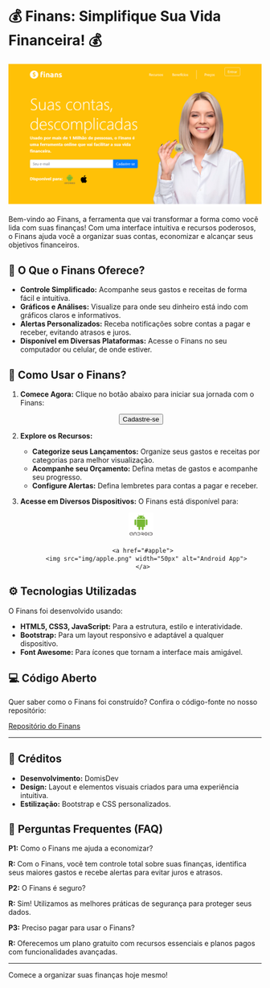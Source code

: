 
# 💰 Finans: Simplifique Sua Vida Financeira! 💰

![Finans](img/iMac-24-1120x630.png)

Bem-vindo ao Finans, a ferramenta que vai transformar a forma como você lida com suas finanças! Com uma interface intuitiva e recursos poderosos, o Finans ajuda você a organizar suas contas, economizar e alcançar seus objetivos financeiros.

## 🚀 O Que o Finans Oferece?

*   **Controle Simplificado:** Acompanhe seus gastos e receitas de forma fácil e intuitiva.
*   **Gráficos e Análises:** Visualize para onde seu dinheiro está indo com gráficos claros e informativos.
*   **Alertas Personalizados:** Receba notificações sobre contas a pagar e receber, evitando atrasos e juros.
*   **Disponível em Diversas Plataformas:** Acesse o Finans no seu computador ou celular, de onde estiver.

## 📱 Como Usar o Finans?

1.  **Comece Agora:**
    Clique no botão abaixo para iniciar sua jornada com o Finans:

    <div align="center">
        <a href="https://domisnnet.github.io/finans/">
            <button type="button" class="btn btn-success">Cadastre-se</button>
        </a>
    </div>

2.  **Explore os Recursos:**
    *   **Categorize seus Lançamentos:** Organize seus gastos e receitas por categorias para melhor visualização.
    *   **Acompanhe seu Orçamento:** Defina metas de gastos e acompanhe seu progresso.
    *   **Configure Alertas:** Defina lembretes para contas a pagar e receber.

3. **Acesse em Diversos Dispositivos:**
    O Finans está disponível para:

    <div align="center">
        <a href="#android">
          <img src="img/android.png" width="50px" alt="Android App">
        </a>

        <a href="#apple">
          <img src="img/apple.png" width="50px" alt="Android App">
        </a>
    </div>

## ⚙️ Tecnologias Utilizadas

O Finans foi desenvolvido usando:

*   **HTML5, CSS3, JavaScript:** Para a estrutura, estilo e interatividade.
*   **Bootstrap:** Para um layout responsivo e adaptável a qualquer dispositivo.
*   **Font Awesome:** Para ícones que tornam a interface mais amigável.

## 💻 Código Aberto

Quer saber como o Finans foi construído? Confira o código-fonte no nosso repositório:

[Repositório do Finans](https://domisnnet.github.io/finans/)

---
## 📝 Créditos

*   **Desenvolvimento:** DomisDev
*   **Design:** Layout e elementos visuais criados para uma experiência intuitiva.
*   **Estilização:** Bootstrap e CSS personalizados.

## 🤔 Perguntas Frequentes (FAQ)

**P1:** Como o Finans me ajuda a economizar?

   **R:** Com o Finans, você tem controle total sobre suas finanças, identifica seus maiores gastos e recebe alertas para evitar juros e atrasos.

**P2:** O Finans é seguro?

   **R:** Sim! Utilizamos as melhores práticas de segurança para proteger seus dados.

**P3:** Preciso pagar para usar o Finans?

   **R:** Oferecemos um plano gratuito com recursos essenciais e planos pagos com funcionalidades avançadas.

---

Comece a organizar suas finanças hoje mesmo! 